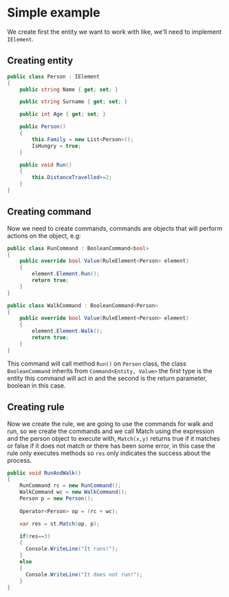 # Simple example

We create first the entity we want to work with like, we'll need to implement ```IElement```.

## Creating entity

```C#
public class Person : IElement
{
    public string Name { get; set; }

    public string Surname { get; set; }

    public int Age { get; set; }

    public Person()
    {
        this.Family = new List<Person>();
        IsHungry = true;
    }

    public void Run()
    {
        this.DistanceTravelled+=2;
    }
}
```

## Creating command
Now we need to create commands, commands are objects that will perform actions on the object, e.g:
```C#
public class RunCommand : BooleanCommand<bool>
{
    public override bool Value(RuleElement<Person> element)
    {
        element.Element.Run();
        return true;
    }
}

public class WalkCommand : BooleanCommand<Person>
{
    public override bool Value(RuleElement<Person> element)
    {
        element.Element.Walk();
        return true;
    }
}
```

This command will call method ``` Run() ``` on ```Person``` class, the class ```BooleanCommand``` inherits from ``` Command<Entity, Value> ``` the first type is the entity this command will act in and the second is the return parameter, boolean in this case.

## Creating rule
Now we create the rule, we are going to use the commands for walk and run, so we create the commands and we call Match using the expression and the person object to execute with, ```Match(x,y)``` returns true if it matches or false if it does not match or there has been some error, in this case the rule only executes methods so ```res``` only indicates the success about the process.
```C#
public void RunAndWalk()
{
    RunCommand rc = new RunCommand();
    WalkCommand wc = new WalkCommand();
    Person p = new Person();
    
    Operator<Person> op = (rc + wc);

    var res = st.Match(op, p);

    if(res==3)
    {
      Console.WriteLine("It runs!");
    }
    else
    {
      Console.WriteLine("It does not run!");
    }
}
```
